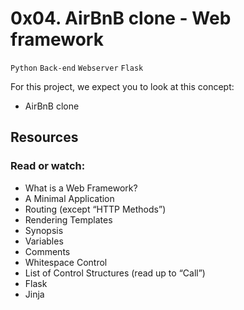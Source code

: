 # 0x04. AirBnB clone - Web framework
`Python` `Back-end` `Webserver` `Flask`


For this project, we expect you to look at this concept:
- AirBnB clone


## Resources
### Read or watch:

* What is a Web Framework?
* A Minimal Application
* Routing (except “HTTP Methods”)
* Rendering Templates
* Synopsis
* Variables
* Comments
* Whitespace Control
* List of Control Structures (read up to “Call”)
* Flask
* Jinja
